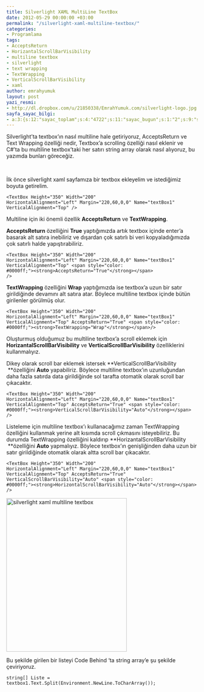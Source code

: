 ```yaml
---
title: Silverlight XAML MultiLine TextBox
date: 2012-05-29 00:00:00 +03:00
permalink: "/silverlight-xaml-multiline-textbox/"
categories:
- Programlama
tags:
- AcceptsReturn
- HorizantalScrollBarVisibility
- multiline textbox
- silverlight
- text wrapping
- TextWrapping
- VerticalScrollBarVisibility
- xaml
author: emrahyumuk
layout: post
yazi_resmi:
- http://dl.dropbox.com/u/21850338/EmrahYumuk.com/silverlight-logo.jpg
sayfa_sayac_bilgi:
- a:3:{s:12:"sayac_toplam";s:4:"4722";s:11:"sayac_bugun";s:1:"2";s:9:"son_okuma";s:10:"1364918539";}
---
```


Silverlight&#8217;ta textbox&#8217;ın nasıl multiline hale getiriyoruz, AcceptsReturn ve Text Wrapping özelliği nedir, Textbox&#8217;a scrolling özelliği nasıl eklenir ve C#&#8217;ta bu multiline textbox&#8217;taki her satırı string array olarak nasıl alıyoruz, bu yazımda bunları göreceğiz.

<!--more-->

&nbsp;

İlk önce silverlight xaml sayfamıza bir textbox ekleyelim ve istediğimiz boyuta getirelim.

<code lang="html">&lt;TextBox Height="350" Width="200" HorizontalAlignment="Left" Margin="220,60,0,0" Name="textBox1" VerticalAlignment="Top" /&gt;</code>

Multiline için iki önemli özellik **AcceptsReturn** ve **TextWrapping**.

**AcceptsReturn** özelliğini **True** yaptığımızda artık textbox içinde enter&#8217;a basarak alt satıra inebiliriz ve dışardan çok satırlı bi veri kopyaladığımızda çok satırlı halde yapıştırabiliriz.

<code lang="html">&lt;TextBox Height="350" Width="200" HorizontalAlignment="Left" Margin="220,60,0,0" Name="textBox1" VerticalAlignment="Top" &lt;span style="color: #0000ff;">&lt;strong>AcceptsReturn="True"&lt;/strong>&lt;/span> /&gt;</code>

**TextWrapping** özelliğini **Wrap** yaptığımızda ise textbox&#8217;a uzun bir satır girildiğinde devamını alt satıra atar. Böylece multiline textbox içinde bütün girilenler görülmüş olur.

<code lang="html">&lt;TextBox Height="350" Width="200" HorizontalAlignment="Left" Margin="220,60,0,0" Name="textBox1" VerticalAlignment="Top" AcceptsReturn="True" &lt;span style="color: #0000ff;">&lt;strong>TextWrapping="Wrap"&lt;/strong>&lt;/span>/&gt;</code>

Oluşturmuş olduğumuz bu multiline textbox&#8217;a scroll eklemek için **HorizantalScrollBarVisibility** ve **VerticalScrollBarVisibility** özelliklerini kullanmalıyız.

Dikey olarak scroll bar eklemek istersek **VerticalScrollBarVisibility  **özelliğini **Auto** yapabiliriz. Böylece multiline textbox&#8217;ın uzunluğundan daha fazla satırda data girildiğinde sol tarafta otomatik olarak scroll bar çıkacaktır.

<code lang="html">&lt;TextBox Height="350" Width="200" HorizontalAlignment="Left" Margin="220,60,0,0" Name="textBox1" VerticalAlignment="Top" AcceptsReturn="True" &lt;span style="color: #0000ff;">&lt;strong>VerticalScrollBarVisibility="Auto"&lt;/strong>&lt;/span> /&gt;</code>

Listeleme için multiline textbox&#8217;ı kullanacağımız zaman TextWrapping özelliğini kullanmak yerine alt kısımda scroll çıkmasını isteyebiliriz. Bu durumda TextWrapping özelliğini kaldırıp **HorizantalScrollBarVisibility  **özelliğini **Auto** yapmalıyız. Böylece textbox&#8217;ın genişliğinden daha uzun bir satır girildiğinde otomatik olarak altta scroll bar çıkacaktır.

<code lang="html">&lt;TextBox Height="350" Width="200" HorizontalAlignment="Left" Margin="220,60,0,0" Name="textBox1" VerticalAlignment="Top" AcceptsReturn="True" VerticalScrollBarVisibility="Auto" &lt;span style="color: #0000ff;">&lt;strong>HorizontalScrollBarVisibility="Auto"&lt;/strong>&lt;/span> /&gt;</code>

<img class="alignnone" title="silverlight xaml multiline textbox" src="http://dl.dropbox.com/u/21850338/EmrahYumuk.com/xaml-multiline-textbox.png" alt="silverlight xaml multiline textbox" width="317" height="404" />

Bu şekilde girilen bir listeyi Code Behind &#8216;ta string array&#8217;e şu şekilde çeviriyoruz.

<code lang="csharp">string[] Liste = textbox1.Text.Split(Environment.NewLine.ToCharArray());</code>

&nbsp;

&nbsp;

&nbsp;